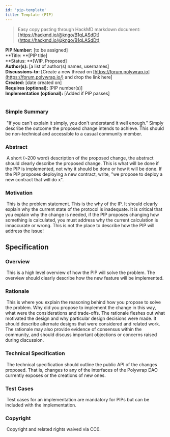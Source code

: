 ```yaml
---
id: 'pip-template'
title: Template (PIP)
---
```


> Easy copy pasting through HackMD markdown document: [https://hackmd.io/@kngo/B1qLASdDt](https://hackmd.io/@kngo/B1qLASdDt)

**PIP Number:** [to be assigned]  
**Title: **[PIP title]  
**Status: **[WIP, Proposed]  
**Author(s):** [a list of author(s) names, usernames]  
**Discussions-to:** [Create a new thread on [https://forum.polywrap.io](https://forum.polywrap.io/) and drop the link here]  
**Created:** [date created on]  
**Requires (optional):** [PIP number(s)]  
**Implementation (optional):** [Added if PIP passes]  
‌

### **Simple Summary**

‌
"If you can't explain it simply, you don't understand it well enough." Simply describe the outcome the proposed change intends to achieve. This should be non-technical and accessible to a casual community member.
‌

### **Abstract**

‌
A short (~200 word) description of the proposed change, the abstract should clearly describe the proposed change. This is what will be done if the PIP is implemented, not why it should be done or how it will be done. If the PIP proposes deploying a new contract, write, "we propose to deploy a new contract that will do x".
‌

### **Motivation**

‌
This is the problem statement. This is the why of the IP. It should clearly explain why the current state of the protocol is inadequate. It is critical that you explain why the change is needed, if the PIP proposes changing how something is calculated, you must address why the current calculation is innaccurate or wrong. This is not the place to describe how the PIP will address the issue!
‌

## **Specification**

### **Overview**

‌
This is a high level overview of how the PIP will solve the problem. The overview should clearly describe how the new feature will be implemented.
‌

### **Rationale**

‌
This is where you explain the reasoning behind how you propose to solve the problem. Why did you propose to implement the change in this way, what were the considerations and trade-offs. The rationale fleshes out what motivated the design and why particular design decisions were made. It should describe alternate designs that were considered and related work. The rationale may also provide evidence of consensus within the community, and should discuss important objections or concerns raised during discussion.
‌

### **Technical Specification**

‌
The technical specification should outline the public API of the changes proposed. That is, changes to any of the interfaces of the Polywrap DAO currently exposes or the creations of new ones.
‌

### **Test Cases**

‌
Test cases for an implementation are mandatory for PIPs but can be included with the implementation.
‌

### **Copyright**

‌
Copyright and related rights waived via CC0.
